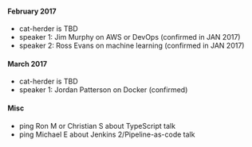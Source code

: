 
#### February 2017

* cat-herder is TBD
* speaker 1: Jim Murphy on AWS or DevOps (confirmed in JAN 2017) 
* speaker 2: Ross Evans on machine learning (confirmed in JAN 2017)

#### March 2017

* cat-herder is TBD
* speaker 1: Jordan Patterson on Docker (confirmed) 

#### Misc

* ping Ron M or Christian S about TypeScript talk
* ping Michael E about Jenkins 2/Pipeline-as-code talk

